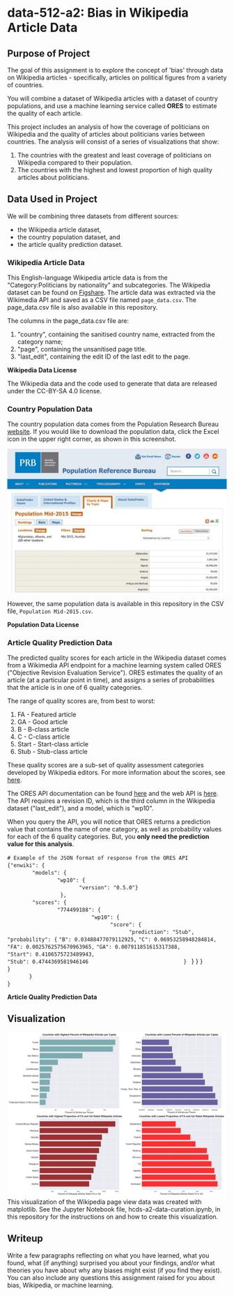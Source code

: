 # data-512-a2: Bias in Wikipedia Article Data

## Purpose of Project
The goal of this assignment is to explore the concept of 'bias' through data on Wikipedia articles - specifically, articles on political figures from a variety of countries.  

You will combine a dataset of Wikipedia articles with a dataset of country populations, and use a machine learning service called __ORES__ to estimate the quality of each article.  

This project includes an analysis of how the coverage of politicians on Wikipedia and the quality of articles about politicians varies between countries. The analysis will consist of a series of visualizations that show:  
 1.	The countries with the greatest and least coverage of politicians on Wikipedia compared to their population. 
 2.	The countries with the highest and lowest proportion of high quality articles about politicians. 
 
## Data Used in Project

We will be combining three datasets from different sources:  
 - the Wikipedia article dataset,
 - the country population dataset, and
 - the article quality prediction dataset.

### Wikipedia Article Data

This English-language Wikipedia article data is from the "Category:Politicians by nationality" and subcategories. The Wikipedia dataset can be found on [Figshare](https://figshare.com/articles/Untitled_Item/5513449). The article data was extracted via the Wikimedia API and saved as a CSV file named `page_data.csv`. The page_data.csv file is also available in this repository.  
  
The columns in the page_data.csv file are:  
 1. "country", containing the sanitised country name, extracted from the category name;
 2. "page", containing the unsanitised page title.
 3. "last_edit", containing the edit ID of the last edit to the page. 
 
 __Wikipedia Data License__
 
The Wikipedia data and the code used to generate that data are released under the CC-BY-SA 4.0 license.  
 
### Country Population Data 

The country population data comes from the Population Research Bureau [website](http://www.prb.org/DataFinder/Topic/Rankings.aspx?ind=14). If you would like to download the population data, click the Excel icon in the upper right corner, as shown in this screenshot.  
  
![alt text](https://raw.githubusercontent.com/orbitse/data-512-a2/master/population_data.jpeg)  
  
However, the same population data is available in this repository in the CSV file, `Population Mid-2015.csv`.  

__Population Data License__  


### Article Quality Prediction Data 

The predicted quality scores for each article in the Wikipedia dataset comes from a Wikimedia API endpoint for a machine learning system called ORES ("Objective Revision Evaluation Service"). ORES estimates the quality of an article (at a particular point in time), and assigns a series of probabilities that the article is in one of 6 quality categories.  

The range of quality scores are, from best to worst:  
  1.	FA - Featured article
  2.	GA - Good article
  3.	B - B-class article
  4.	C - C-class article
  5.	Start - Start-class article
  6.	Stub - Stub-class article  

These quality scores are a sub-set of quality assessment categories developed by Wikipedia editors. For more information about the scores, see [here](https://en.wikipedia.org/wiki/Wikipedia:WikiProject_assessment#Grades).  

The ORES API documentation can be found [here](https://www.mediawiki.org/wiki/ORES) and the web API is [here](https://ores.wikimedia.org/v3/). The API requires a revision ID, which is the third column in the Wikipedia dataset ("last_edit"), and a model, which is "wp10". 

When you query the API, you will notice that ORES returns a prediction value that contains the name of one category, as well as probability values for each of the 6 quality categories. But, you __only need the prediction value for this analysis__.

`# Example of the JSON format of response from the ORES API`  
`{"enwiki": {`  
`        "models": {`  
`                "wp10": {`  
`                       "version": "0.5.0"}`  
`                 },`  
`        "scores": {`  
`                "774499188": {`  
`                           "wp10": {`  
`                                 "score": {`  
`                                       "prediction": "Stub",`  
                                        `"probability": {`
                                                   `"B": 0.03488477079112925,`
                                                   `"C": 0.06953258948284814,`
                                `"FA": 0.0025762575670963965,`
                                `"GA": 0.007911851615317388,`  
                                `"Start": 0.4106575723489943,`  
                                `"Stub": 0.4744369581946146`
 `                               }  `
                            }
                    }
                }
`            }  `  
`        }  `  
`}`  

__Article Quality Prediction Data__  

## Visualization 

![alt text](https://raw.githubusercontent.com/orbitse/data-512-a2/master/WikipediaBiasDataPlot.png)  
This visualization of the Wikipedia page view data was created with matplotlib. See the Jupyter Notebook file, hcds-a2-data-curation.ipynb, in this repository for the instructions on and how to create this visualization.

## Writeup 

Write a few paragraphs reflecting on what you have learned, what you found, what (if anything) surprised you about your findings, and/or what theories you have about why any biases might exist (if you find they exist). You can also include any questions this assignment raised for you about bias, Wikipedia, or machine learning. 
